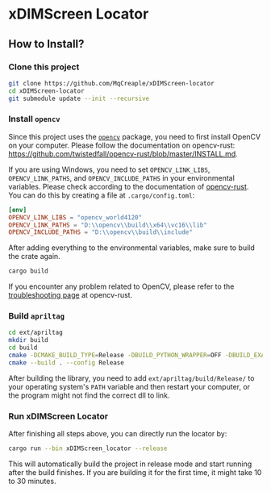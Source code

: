 # xDIMScreen Locator

## How to Install?

### Clone this project

```bash
git clone https://github.com/MqCreaple/xDIMScreen-locator
cd xDIMScreen-locator
git submodule update --init --recursive
```

### Install `opencv`

Since this project uses the [`opencv`](https://docs.rs/opencv/latest/opencv/) package, you need to first install OpenCV on your computer. Please follow the documentation on opencv-rust: <https://github.com/twistedfall/opencv-rust/blob/master/INSTALL.md>.

If you are using Windows, you need to set `OPENCV_LINK_LIBS`, `OPENCV_LINK_PATHS`, and `OPENCV_INCLUDE_PATHS` in your environmental variables. Please check according to the documentation of [opencv-rust](https://github.com/twistedfall/opencv-rust). You can do this by creating a file at `.cargo/config.toml`:

```toml
[env]
OPENCV_LINK_LIBS = "opencv_world4120"
OPENCV_LINK_PATHS = "D:\\opencv\\build\\x64\\vc16\\lib"
OPENCV_INCLUDE_PATHS = "D:\\opencv\\build\\include"
```

After adding everything to the environmental variables, make sure to build the crate again.

```bash
cargo build
```

If you encounter any problem related to OpenCV, please refer to the [troubleshooting page](https://github.com/twistedfall/opencv-rust/blob/master/TROUBLESHOOTING.md) at opencv-rust.

### Build `apriltag`

```bash
cd ext/apriltag
mkdir build
cd build
cmake -DCMAKE_BUILD_TYPE=Release -DBUILD_PYTHON_WRAPPER=OFF -DBUILD_EXAMPLES=OFF -DBUILD_TESTING=OFF ..
cmake --build . --config Release
```

After building the library, you need to add `ext/apriltag/build/Release/` to your operating system's `PATH` variable and then restart your computer, or the program might not find the correct dll to link.

### Run xDIMScreen Locator

After finishing all steps above, you can directly run the locator by:

```bash
cargo run --bin xDIMScreen_locator --release
```

This will automatically build the project in release mode and start running after the build finishes. If you are building it for the first time, it might take 10 to 30 minutes.
